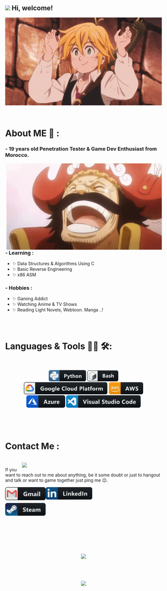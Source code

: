 <h2> <img src="https://emojis.slackmojis.com/emojis/images/1588315024/8823/hyperkitty.gif?1588315024" width="30" /> Hi, welcome! </h2>

<div align="center">
<img hight="300" width="700" alt="GIF" align="center" src="/assets/208593.gif">
</div>

</br>
</br>


# About ME 💬 :

### - 19 years  old Penetration Tester & Game Dev Enthusiast from Morocco.

<img hight="400" width="500" alt="GIF" align="right" src="/assets/1936.gif">

### - Learning :
- ✨ Data Structures & Algorithms Using C
- ✨ Basic Reverse Engineering
- ✨ x86 ASM

### - Hobbies : 
- ✨ Gaming Addict
- ✨ Watching Anime & TV Shows
- ✨ Reading Light Novels, Webtoon. Manga ..!

</br>
</br>

# Languages & Tools 👨‍💻 🛠:
</br>

<p align="center">

<!-- For more icons please follow  https://github.com/MikeCodesDotNET/ColoredBadges -->
<img src="/assets/icons/python.png" alt="python" width="120" hight="50">
<img src="/assets/icons/bash.png" alt="bash" width="100" hight="50">
</br>
<img src="/assets/icons/google_cloud_platform.png" alt="google_cloud_platform" width="270" hight="50">
<img src="/assets/icons/aws.png" alt="aws" width="110" hight="50">
<img src="/assets/icons/azure.png" alt="azure" width="125" hight="50">
<img src="/assets/icons/visualstudio_code.png" alt="visualstudio_code" width="240" hight="50">
</p>
</br>
</br>
</br>



# Contact Me :

<p>
 </br>


<img hight="320" width="450" align="right" id="GIF" src="https://64.media.tumblr.com/fa23e5a72c70a10b8256ec5ab4818bb8/1889dc045515689f-d7/s540x810/fa5533ff463345d332b818c6fc85ef389ee9143b.gifv">


If you want to reach out to me about anything, be it some doubt or just to hangout and talk or want to game together just ping me 😉.

<a href="mailto:d4wan5564x@gmail.com">
 <img align="left" alt="Gmail" width="130" hight="100" src="/assets/icons/gmail.png" />
</a>
<a href="https://ma.linkedin.com/in/hamza-mouhibe-861776252/">
  <img align="left" alt="Linkedin" width="150" hight="100" src="/assets/icons/linkedin.png" />
</br>
</br>
</br>
</a>
<a href="https://steamcommunity.com/profiles/76561198879941703/">
  <img align="left" alt="Steam" width="130" hight="100" src="/assets/icons/steam.png" />
</a>
 </p>

</br>
</br>
</br>
</br>
</br>
</br>
</br>
</br>


<p align="center" >  
  <a href="https://github.com/anuraghazra/github-readme-stats"> 
<img  src="https://github-readme-stats.vercel.app/api?username=iTsLhaj&&show_icons=true&layout=Gradient&theme=midnight-purple"/>

</br>
</br>
</br>
</br>
</br>

<img  src="https://github-readme-stats.vercel.app/api/top-langs/?username=iTsLhaj&layout=Gradient&theme=gradient"/>
  </a>
  </p>

[//]: <> (how can i help u ? :: iiTsLhaj@proton.me)
[//]: <> (~~)
